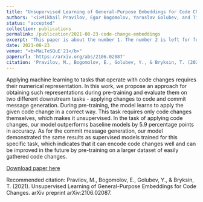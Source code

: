 ```yaml
---
title: "Unsupervised Learning of General-Purpose Embeddings for Code Changes"
authors: '<i>Mikhail Pravilov, Egor Bogomolov, Yaroslav Golubev, and Timofey Bryksin</i>'
status: "accepted"
collection: publications
permalink: /publication/2021-08-23-code-change-embeddings
excerpt: 'This paper is about the number 1. The number 2 is left for future work.'
date: 2021-08-23
venue: "<b>MaLTeSQuE'21</b>"
paperurl: 'https://arxiv.org/abs/2106.02087'
citation: 'Pravilov, M., Bogomolov, E., Golubev, Y., & Bryksin, T. (2021). Unsupervised Learning of General-Purpose Embeddings for Code Changes. arXiv preprint arXiv:2106.02087.'
---
```

Applying machine learning to tasks that operate with code changes requires their numerical representation. 
In this work, we propose an approach for obtaining such representations during pre-training and evaluate them on 
two different downstream tasks - applying changes to code and commit message generation. During pre-training, 
the model learns to apply the given code change in a correct way. This task requires only code changes themselves, 
which makes it unsupervised. In the task of applying code changes, our model outperforms baseline models by 5.9 
percentage points in accuracy. As for the commit message generation, our model demonstrated the same results as 
supervised models trained for this specific task, which indicates that it can encode code changes well and can be 
improved in the future by pre-training on a larger dataset of easily gathered code changes.

[Download paper here](https://arxiv.org/pdf/2106.02087.pdf)

Recommended citation: Pravilov, M., Bogomolov, E., Golubev, Y., & Bryksin, T. (2021). Unsupervised Learning of General-Purpose Embeddings for Code Changes. arXiv preprint arXiv:2106.02087.